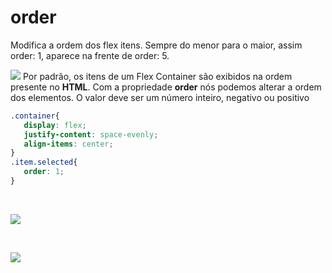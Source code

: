 # order

Modifica a ordem dos flex itens. Sempre do menor para o maior, assim order: 1, aparece na frente de order: 5.

![](https://css-tricks.com/wp-content/uploads/2018/10/order.svg)
Por padrão, os itens de um Flex Container são exibidos na ordem presente no **HTML**.
Com a propriedade **order** nós podemos alterar a ordem dos elementos. O valor deve ser um número inteiro, negativo ou positivo


```css
.container{
   display: flex;
   justify-content: space-evenly;
   align-items: center;  
}
.item.selected{
   order: 1;  
}
```
<br />

![](https://github.com/Clara-Pacheco/CSS-Flexbox/blob/main/11-order/images%20(392%C3%97129)%20-%20Google%20Chrome%2014_03_2022%2007_08_48.png)

<br>

![](https://github.com/Clara-Pacheco/CSS-Flexbox/blob/main/11-order/images%20(392%C3%97129)%20-%20Google%20Chrome%2014_03_2022%2007_09_26.png)

